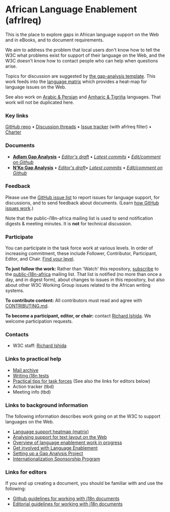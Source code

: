 # African Language Enablement (afrlreq)

This is the place to explore gaps in African language support on the Web and in eBooks, and to document requirements.

We aim to address the problem that local users don't know how to tell the W3C what problems exist for support of their language on the Web, and the W3C doesn't know how to contact people who can help when questions arise.

Topics for discussion are suggested by [the gap-analysis template](https://www.w3.org/International/i18n-activity/templates/gap-analysis/gap-analysis_template.html). This work feeds into the [language matrix](https://www.w3.org/International/typography/gap-analysis/language-matrix.html) which provides a heat-map for language issues on the Web.

See also work on [Arabic & Persian](https://github.com/w3c/alreq) and [Amharic & Tigriña](https://github.com/w3c/elreq) languages.  That work will not be duplicated here.

### Key links
[GitHub repo](https://github.com/w3c/afrlreq) • [Discussion threads](https://github.com/w3c/afrlreq/issues) • [Issue tracker](https://www.w3.org/International/i18n-activity/textlayout/?filter=afrlreq) (with afrlreq filter) • [Charter](https://github.com/w3c/afrlreq/charter/)


### Documents
- [**Adlam Gap Analysis**](https://www.w3.org/TR/adlm-gap) • [*Editor's draft*](https://www.w3.org/International/afrlreq/gap-analysis/adlm-gap) • [*Latest commits*](https://github.com/w3c/afrlreq/commits/gh-pages/gap-analysis/adlm-gap.html) • [*Edit/comment on Github*](https://github.com/w3c/afrlreq/labels/doc%3Aadlm)
- [**N’Ko Gap Analysis**](https://www.w3.org/TR/nkoo-gap) • [*Editor's draft*](https://www.w3.org/International/afrlreq/gap-analysis/nkoo-gap)• [*Latest commits*](https://github.com/w3c/afrlreq/commits/gh-pages/gap-analysis/nkoo-gap.html) • [*Edit/comment on Github*](https://github.com/w3c/afrlreq/labels/doc%3Ankoo)


### Feedback
Please use the [GitHub issue list](https://github.com/w3c/afrlreq/issues) to report issues for language support, for discussions, and to send feedback about documents. (Learn [how GitHub issues work](https://www.w3.org/International/i18n-activity/guidelines/issues.html).)

Note that the public-i18n-africa mailing list is used to send notification digests & meeting minutes. It is **not** for technical discussion.


### Participate
You can participate in the task force work at various levels. In order of increasing commitment, these include Follower, Contributor, Participant, Editor, and Chair. [Find your level](https://github.com/w3c/i18n-activity/wiki/Layout-task-force-roles).

**To just follow the work:** Rather than 'Watch' this repository, [subscribe](mailto:public-i18n-africa-request@w3.org?subject=subscribe) to the [public-i18n-africa](https://lists.w3.org/Archives/Public/public-i18n-africa/) mailing list. That list is notified (no more than once a day, and in digest form), about changes to issues in this repository, but also about other W3C Working Group issues related to the African writing systems.

**To contribute content:** All contributors must read and agree with [CONTRIBUTING.md](CONTRIBUTING.md).

**To become a participant, editor, or chair:** contact [Richard Ishida](mailto:ishida@w3.org). We welcome participation requests.


### Contacts

- W3C staff: [Richard Ishida](mailto:ishida@w3.org)


### Links to practical help
- [Mail archive](https://lists.w3.org/Archives/Public/public-i18n-africa/)
- [Writing i18n tests](https://github.com/w3c/i18n-activity/wiki/Writing-i18n-tests)
- [Practical tips for task forces](https://www.w3.org/International/i18n-activity/guidelines/process.html) (See also the links for editors below)
- Action tracker (tbd)
- Meeting info (tbd)


### Links to background information
The following information describes work going on at the W3C to support languages on the Web.
- [Language support heatmap (matrix)](https://www.w3.org/International/typography/gap-analysis/language-matrix.html)
- [Analysing support for text layout on the Web](https://www.w3.org/International/i18n-drafts/pages/language_framework_overview.html)
- [Overview of language enablement work in progress](https://www.w3.org/International/i18n-drafts/nav/languagedev)
- [Get involved with Language Enablement](https://www.w3.org/International/i18n-drafts/pages/languagedev_participation)
- [Setting up a Gap Analysis Project](https://github.com/w3c/typography/wiki/Setting-up-a-Gap-Analysis-Project)
- [Internationalization Sponsorship Program](https://www.w3.org/International/sponsorship/)


### Links for editors
If you end up creating a document, you should be familiar with and use the following:

- [Github guidelines for working with i18n documents](https://www.w3.org/International/i18n-activity/guidelines/github)
- [Editorial guidelines for working with i18n documents](https://www.w3.org/International/i18n-activity/guidelines/editing)
